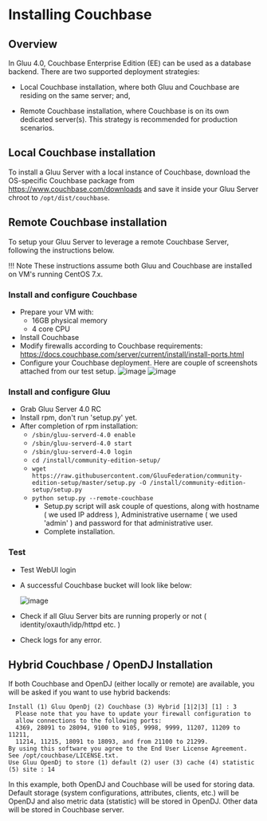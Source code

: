 # Installing Couchbase
## Overview

In Gluu 4.0, Couchbase Enterprise Edition (EE) can be used as a database backend. There are two supported deployment strategies: 

- Local Couchbase installation, where both Gluu and Couchbase are residing on the same server; and,

- Remote Couchbase installation, where Couchbase is on its own dedicated server(s). This strategy is recommended for production scenarios. 

## Local Couchbase installation

To install a Gluu Server with a local instance of Couchbase, download the OS-specific Couchbase package from https://www.couchbase.com/downloads and save it inside your Gluu Server chroot to `/opt/dist/couchbase`.

## Remote Couchbase installation

To setup your Gluu Server to leverage a remote Couchbase Server, following the instructions below. 

!!! Note
    These instructions assume both Gluu and Couchbase are installed on VM's running CentOS 7.x. 

### Install and configure Couchbase

- Prepare your VM with: 
  - 16GB physical memory
  - 4 core CPU 
- Install Couchbase 
- Modify firewalls according to Couchbase requirements: https://docs.couchbase.com/server/current/install/install-ports.html
- Configure your Couchbase deployment. Here are couple of screenshots attached from our test setup. 
    ![image](../img/4.0/Remote_CB/CB_remote_one.PNG)
    ![image](../img/4.0/Remote_CB/CB_remote_two.PNG)

### Install and configure Gluu

- Grab Gluu Server 4.0 RC 
- Install rpm, don't run 'setup.py' yet. 
- After completion of rpm installation: 
  - `/sbin/gluu-serverd-4.0 enable`
  - `/sbin/gluu-serverd-4.0 start`
  - `/sbin/gluu-serverd-4.0 login`
  - `cd /install/community-edition-setup/`
  - `wget https://raw.githubusercontent.com/GluuFederation/community-edition-setup/master/setup.py -O /install/community-edition-setup/setup.py`
  - `python setup.py --remote-couchbase`
     - Setup.py script will ask couple of questions, along with hostname ( we used IP address ), Administrative username ( we used 'admin' ) and password for that administrative user. 
     - Complete installation. 

### Test

- Test WebUI login
- A successful Couchbase bucket will look like below: 
 
    ![image](../img/4.0/Remote_CB/CB_remote_successful_bucket.PNG)
 
- Check if all Gluu Server bits are running properly or not ( identity/oxauth/idp/httpd etc. ) 
- Check logs for any error. 

## Hybrid Couchbase / OpenDJ Installation

If both Couchbase and OpenDJ (either locally or remote) are available, you will be asked if you want to use hybrid backends:

```
Install (1) Gluu OpenDj (2) Couchbase (3) Hybrid [1|2|3] [1] : 3
  Please note that you have to update your firewall configuration to
  allow connections to the following ports:
  4369, 28091 to 28094, 9100 to 9105, 9998, 9999, 11207, 11209 to 11211,
  11214, 11215, 18091 to 18093, and from 21100 to 21299.
By using this software you agree to the End User License Agreement.
See /opt/couchbase/LICENSE.txt.
Use Gluu OpenDj to store (1) default (2) user (3) cache (4) statistic (5) site : 14
```

In this example, both OpenDJ and Couchbase will be used for storing data. Default storage (system configurations, attributes, clients, etc.) will be OpenDJ and also metric data (statistic) will be stored in OpenDJ. Other data will be stored in Couchbase server.
